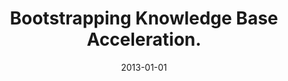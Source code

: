 ---
title: "Bootstrapping Knowledge Base Acceleration."
collection: publications
permalink: /publication/2013-01-01-Bootstrapping-Knowledge-Base-Acceleration
date: 2013-01-01
venue: 'TREC'
---